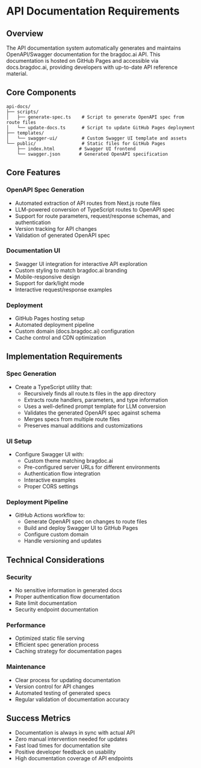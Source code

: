 # API Documentation Requirements

## Overview
The API documentation system automatically generates and maintains OpenAPI/Swagger documentation for the bragdoc.ai API. This documentation is hosted on GitHub Pages and accessible via docs.bragdoc.ai, providing developers with up-to-date API reference material.

## Core Components
```
api-docs/
├── scripts/
│   ├── generate-spec.ts    # Script to generate OpenAPI spec from route files
│   └── update-docs.ts      # Script to update GitHub Pages deployment
├── templates/
│   └── swagger-ui/         # Custom Swagger UI template and assets
└── public/                 # Static files for GitHub Pages
    ├── index.html         # Swagger UI frontend
    └── swagger.json       # Generated OpenAPI specification
```

## Core Features

### OpenAPI Spec Generation
- Automated extraction of API routes from Next.js route files
- LLM-powered conversion of TypeScript routes to OpenAPI spec
- Support for route parameters, request/response schemas, and authentication
- Version tracking for API changes
- Validation of generated OpenAPI spec

### Documentation UI
- Swagger UI integration for interactive API exploration
- Custom styling to match bragdoc.ai branding
- Mobile-responsive design
- Support for dark/light mode
- Interactive request/response examples

### Deployment
- GitHub Pages hosting setup
- Automated deployment pipeline
- Custom domain (docs.bragdoc.ai) configuration
- Cache control and CDN optimization

## Implementation Requirements

### Spec Generation
- Create a TypeScript utility that:
  - Recursively finds all route.ts files in the app directory
  - Extracts route handlers, parameters, and type information
  - Uses a well-defined prompt template for LLM conversion
  - Validates the generated OpenAPI spec against schema
  - Merges specs from multiple route files
  - Preserves manual additions and customizations

### UI Setup
- Configure Swagger UI with:
  - Custom theme matching bragdoc.ai
  - Pre-configured server URLs for different environments
  - Authentication flow integration
  - Interactive examples
  - Proper CORS settings

### Deployment Pipeline
- GitHub Actions workflow to:
  - Generate OpenAPI spec on changes to route files
  - Build and deploy Swagger UI to GitHub Pages
  - Configure custom domain
  - Handle versioning and updates

## Technical Considerations

### Security
- No sensitive information in generated docs
- Proper authentication flow documentation
- Rate limit documentation
- Security endpoint documentation

### Performance
- Optimized static file serving
- Efficient spec generation process
- Caching strategy for documentation pages

### Maintenance
- Clear process for updating documentation
- Version control for API changes
- Automated testing of generated specs
- Regular validation of documentation accuracy

## Success Metrics
- Documentation is always in sync with actual API
- Zero manual intervention needed for updates
- Fast load times for documentation site
- Positive developer feedback on usability
- High documentation coverage of API endpoints
